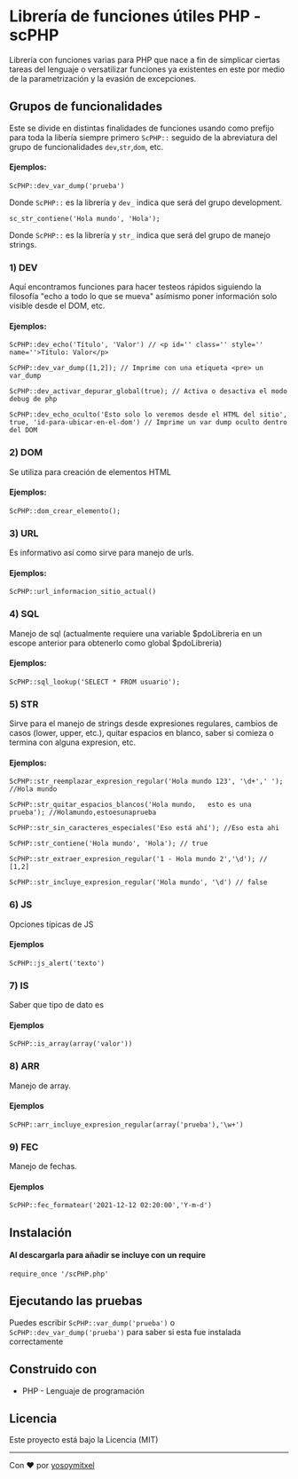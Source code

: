 # Librería de funciones útiles PHP - scPHP

Librería con funciones varias para PHP que nace a fin de simplicar ciertas tareas del lenguaje o versatilizar funciones ya existentes en este por medio de la parametrización y la evasión de excepciones.

## Grupos de funcionalidades

Este se divide en distintas finalidades de funciones usando como prefijo para toda la libería siempre primero `ScPHP::` seguido de la abreviatura del grupo de funcionalidades `dev`,`str`,`dom`, etc.

#### Ejemplos:
```
ScPHP::dev_var_dump('prueba')
```
Donde `ScPHP::` es la librería y `dev_` indica que será del grupo development.
```
sc_str_contiene('Hola mundo', 'Hola');
```
Donde `ScPHP::` es la librería y `str_` indica que será del grupo de manejo strings.

### 1) DEV
Aquí encontramos funciones para hacer testeos rápidos siguiendo la filosofía "echo a todo lo que se mueva" asímismo poner información solo visible desde el DOM, etc.

#### Ejemplos:

```
ScPHP::dev_echo('Título', 'Valor') // <p id='' class='' style='' name=''>Título: Valor</p>

ScPHP::dev_var_dump([1,2]); // Imprime con una etiqueta <pre> un var_dump

ScPHP::dev_activar_depurar_global(true); // Activa o desactiva el modo debug de php

ScPHP::dev_echo_oculto('Esto solo lo veremos desde el HTML del sitio', true, 'id-para-ubicar-en-el-dom') // Imprime un var dump oculto dentro del DOM
```

### 2) DOM
Se utiliza para creación de elementos HTML

#### Ejemplos:
```
ScPHP::dom_crear_elemento();
```

### 3) URL
Es informativo así como sirve para manejo de urls.

#### Ejemplos:
```
ScPHP::url_informacion_sitio_actual()
```

### 4) SQL
Manejo de sql (actualmente requiere una variable $pdoLibreria en un escope anterior para obtenerlo como global $pdoLibreria)

#### Ejemplos:
```
ScPHP::sql_lookup('SELECT * FROM usuario');
```

### 5) STR
Sirve para el manejo de strings desde expresiones regulares, cambios de casos (lower, upper, etc.), quitar espacios en blanco, saber si comieza o termina con alguna expresion, etc.

#### Ejemplos:
```
ScPHP::str_reemplazar_expresion_regular('Hola mundo 123', '\d+',' '); //Hola mundo 

ScPHP::str_quitar_espacios_blancos('Hola mundo,   esto es una      prueba'); //Holamundo,estoesunaprueba

ScPHP::str_sin_caracteres_especiales('Eso está ahí'); //Eso esta ahi

ScPHP::str_contiene('Hola mundo', 'Hola'); // true

ScPHP::str_extraer_expresion_regular('1 - Hola mundo 2','\d'); // [1,2]

ScPHP::str_incluye_expresion_regular('Hola mundo', '\d') // false
```

### 6) JS
Opciones típicas de JS

#### Ejemplos

```
ScPHP::js_alert('texto')
```
### 7) IS
Saber que tipo de dato es

#### Ejemplos

```
ScPHP::is_array(array('valor'))
```

### 8) ARR
Manejo de array.

#### Ejemplos

```
ScPHP::arr_incluye_expresion_regular(array('prueba'),'\w+')
```
### 9) FEC
Manejo de fechas.

#### Ejemplos

```
ScPHP::fec_formatear('2021-12-12 02:20:00','Y-m-d')
```

## Instalación 
#### Al descargarla para añadir se incluye con un require

```
require_once '/scPHP.php'
```

## Ejecutando las pruebas

Puedes escribir `ScPHP::var_dump('prueba')` o `ScPHP::dev_var_dump('prueba')` para saber si esta fue instalada correctamente

## Construido con 

* PHP - Lenguaje de programación

## Licencia 

Este proyecto está bajo la Licencia (MIT) 


---
Con ❤️ por [yosoymitxel](https://github.com/yosoymitxel)

